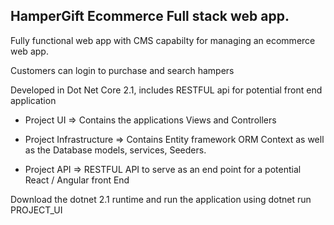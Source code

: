 ## HamperGift Ecommerce Full stack web app.

Fully functional web app with CMS capabilty for managing an ecommerce web app.

Customers can login to purchase and search hampers

Developed in Dot Net Core 2.1, includes RESTFUL api for potential front end application

- Project UI => Contains the applications Views and Controllers

- Project Infrastructure => Contains Entity framework ORM Context as well as the Database models, services, Seeders.

- Project API => RESTFUL API to serve as an end point for a potential React / Angular front End

Download the dotnet 2.1 runtime and run the application using dotnet run PROJECT_UI

